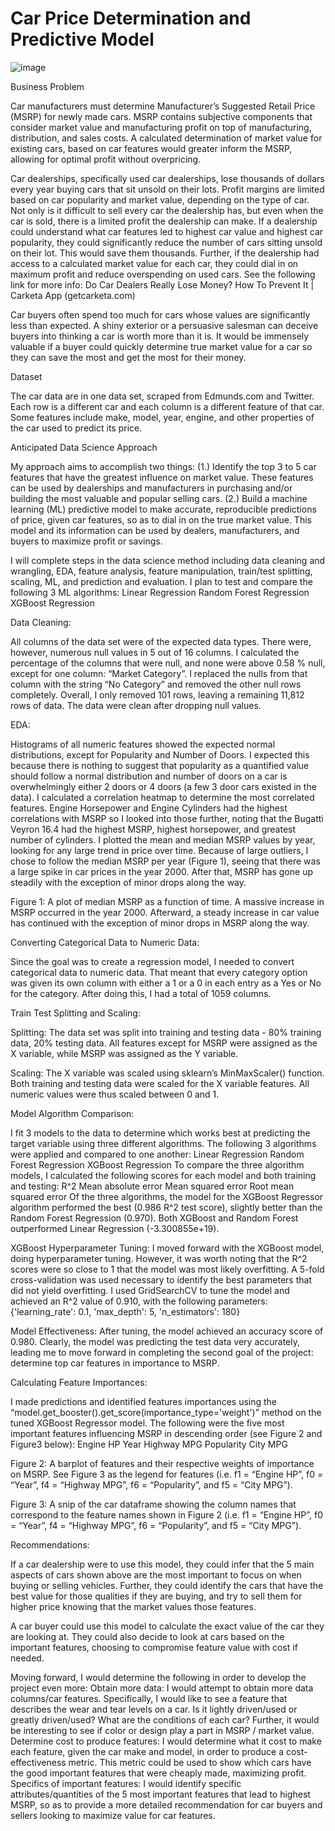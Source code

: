 # Car Price Determination and Predictive Model

![image](https://user-images.githubusercontent.com/97368604/194773838-b0393ecb-ab0d-45e4-957e-8822c0758139.png)

Business Problem

Car manufacturers must determine Manufacturer’s Suggested Retail Price (MSRP) for newly made cars. MSRP contains subjective components that consider market value and manufacturing profit on top of manufacturing, distribution, and sales costs. A calculated determination of market value for existing cars, based on car features would greater inform the MSRP, allowing for optimal profit without overpricing.   

Car dealerships, specifically used car dealerships, lose thousands of dollars every year buying cars that sit unsold on their lots. Profit margins are limited based on car popularity and market value, depending on the type of car. Not only is it difficult to sell every car the dealership has, but even when the car is sold, there is a limited profit the dealership can make. If a dealership could understand what car features led to highest car value and highest car popularity, they could significantly reduce the number of cars sitting unsold on their lot. This would save them thousands. Further, if the dealership had access to a calculated market value for each car, they could dial in on maximum profit and reduce overspending on used cars. 
See the following link for more info: Do Car Dealers Really Lose Money? How To Prevent It | Carketa App (getcarketa.com)

Car buyers often spend too much for cars whose values are significantly less than expected. A shiny exterior or a persuasive salesman can deceive buyers into thinking a car is worth more than it is. It would be immensely valuable if a buyer could quickly determine true market value for a car so they can save the most and get the most for their money.    


Dataset

The car data are in one data set, scraped from Edmunds.com and Twitter. Each row is a different car and each column is a different feature of that car. Some features include make, model, year, engine, and other properties of the car used to predict its price.  


Anticipated Data Science Approach

My approach aims to accomplish two things: 
(1.) Identify the top 3 to 5 car features that have the greatest influence on market value. These features can be used by dealerships and manufacturers in purchasing and/or building the most valuable and popular selling cars. 
(2.) Build a machine learning (ML) predictive model to make accurate, reproducible predictions of price, given car features, so as to dial in on the true market value. This model and its information can be used by dealers, manufacturers, and buyers to maximize profit or savings.

I will complete steps in the data science method including data cleaning and wrangling, EDA, feature analysis, feature manipulation, train/test splitting, scaling, ML, and prediction and evaluation. I plan to test and compare the following 3 ML algorithms:
Linear Regression
Random Forest Regression
XGBoost Regression 


Data Cleaning: 


All columns of the data set were of the expected data types. There were, however, numerous null values in 5 out of 16 columns. I calculated the percentage of the columns that were null, and none were above 0.58 % null, except for one column: “Market Category”. I replaced the nulls from that column with the string “No Category” and removed the other null rows completely. Overall, I only removed 101 rows, leaving a remaining 11,812 rows of data. The data were clean after dropping null values. 


EDA:


Histograms of all numeric features showed the expected normal distributions, except for Popularity and Number of Doors. I expected this because there is nothing to suggest that popularity as a quantified value should follow a normal distribution and number of doors on a car is overwhelmingly either 2 doors or 4 doors (a few 3 door cars existed in the data). 
I calculated a correlation heatmap to determine the most correlated features. Engine Horsepower and Engine Cylinders had the highest correlations with MSRP so I looked into those further, noting that the Bugatti Veyron 16.4 had the highest MSRP, highest horsepower, and greatest number of cylinders. 
I plotted the mean and median MSRP values by year, looking for any large trend in price over time. Because of large outliers, I chose to follow the median MSRP per year (Figure 1), seeing that there was a large spike in car prices in the year 2000. After that, MSRP has gone up steadily with the exception of minor drops along the way. 

Figure 1: A plot of median MSRP as a function of time. A massive increase in MSRP occurred in the year 2000. Afterward, a steady increase in car value has continued with the exception of minor drops in MSRP along the way. 


Converting Categorical Data to Numeric Data:


Since the goal was to create a regression model, I needed to convert categorical data to numeric data. That meant that every category option was given its own column with either a 1 or a 0 in each entry as a Yes or No for the category. After doing this, I had a total of 1059 columns. 


Train Test Splitting and Scaling:

Splitting: The data set was split into training and testing data - 80% training data, 20% testing data. All features except for MSRP were assigned as the X variable, while MSRP was assigned as the Y variable.

Scaling: The X variable was scaled using sklearn’s MinMaxScaler() function. Both training and testing data were scaled for the X variable features. All numeric values were thus scaled between 0 and 1. 

Model Algorithm Comparison:


I fit 3 models to the data to determine which works best at predicting the target variable using three different algorithms. The following 3 algorithms were applied and compared to one another:
Linear Regression
Random Forest Regression
XGBoost Regression
To compare the three algorithm models, I calculated the following scores for each model and both training and testing:
R^2
Mean absolute error 
Mean squared error
Root mean squared error
Of the three algorithms, the model for the XGBoost Regressor algorithm performed the best (0.986 R^2 test score), slightly better than the Random Forest Regression (0.970). Both XGBoost and Random Forest outperformed Linear Regression (-3.300855e+19).
 
XGBoost Hyperparameter Tuning:
I moved forward with the XGBoost model, doing hyperparameter tuning. However, it was worth noting that the R^2 scores were so close to 1 that the model was most likely overfitting. A 5-fold cross-validation was used necessary to identify the best parameters that did not yield overfitting.
I used GridSearchCV to tune the model and achieved an R^2 value of 0.910, with the following parameters: 
{'learning_rate': 0.1, 'max_depth': 5, 'n_estimators': 180}

Model Effectiveness: 
After tuning, the model achieved an accuracy score of 0.980. Clearly, the model was predicting the test data very accurately, leading me to move forward in completing the second goal of the project: determine top car features in importance to MSRP.
 



Calculating Feature Importances: 

I made predictions and identified features importances using the “model.get_booster().get_score(importance_type='weight')” method on the tuned XGBoost Regressor model. The following were the five most important features influencing MSRP in descending order (see Figure 2 and Figure3 below):
 Engine HP 
 Year
 Highway MPG
 Popularity
 City MPG

 

Figure 2: A barplot of features and their respective weights of importance on MSRP. See Figure 3 as the legend for features (i.e. f1 = “Engine HP”, f0 = “Year”, f4 = “Highway MPG”, f6 = “Popularity”, and f5 = “City MPG”).

Figure 3: A snip of the car dataframe showing the column names that correspond to the feature names shown in Figure 2 (i.e. f1 = “Engine HP”, f0 = “Year”, f4 = “Highway MPG”, f6 = “Popularity”, and f5 = “City MPG”).

Recommendations:     


If a car dealership were to use this model, they could infer that the 5 main aspects of cars shown above are the most important to focus on when buying or selling vehicles. Further, they could identify the cars that have the best value for those qualities if they are buying, and try to sell them for higher price knowing that the market values those features. 

A car buyer could use this model to calculate the exact value of the car they are looking at. They could also decide to look at cars based on the important features, choosing to compromise feature value with cost if needed.

Moving forward, I would determine the following in order to develop the project even more:
Obtain more data: I would attempt to obtain more data columns/car features. Specifically, I would like to see a feature that describes the wear and tear levels on a car. Is it lightly driven/used or greatly driven/used? What are the conditions of each car? Further, it would be interesting to see if color or design play a part in MSRP / market value. 
Determine cost to produce features: I would determine what it cost to make each feature, given the car make and model, in order to produce a cost-effectiveness metric. This metric could be used to show which cars have the good important features that were cheaply made, maximizing profit. 
Specifics of important features: I would identify specific attributes/quantities of the 5 most important features that lead to highest MSRP, so as to provide a more detailed recommendation for car buyers and sellers looking to maximize value for car features.
